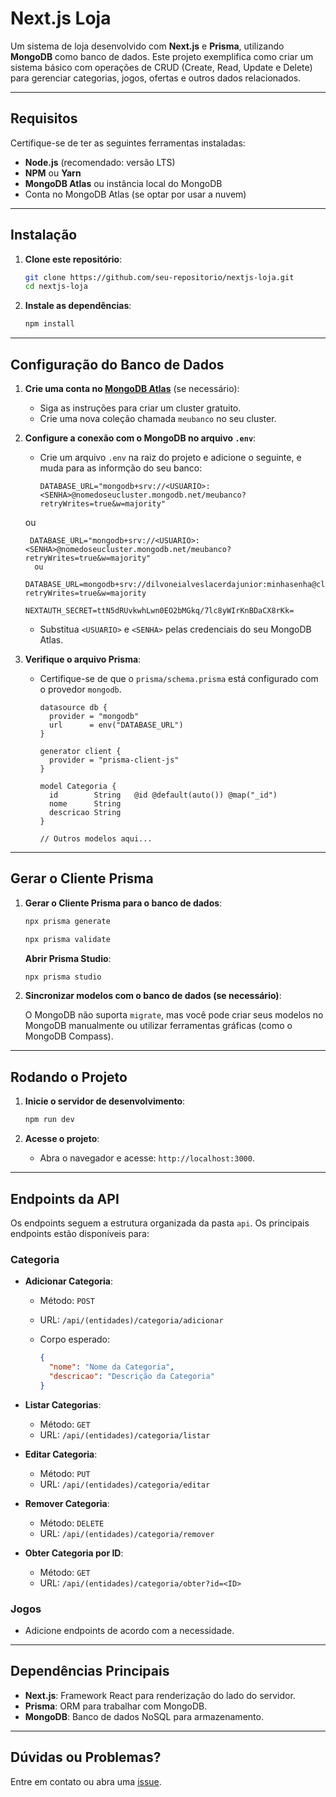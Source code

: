 


# Next.js Loja

Um sistema de loja desenvolvido com **Next.js** e **Prisma**, utilizando **MongoDB** como banco de dados. Este projeto exemplifica como criar um sistema básico com operações de CRUD (Create, Read, Update e Delete) para gerenciar categorias, jogos, ofertas e outros dados relacionados.

---

## **Requisitos**

Certifique-se de ter as seguintes ferramentas instaladas:

- **Node.js** (recomendado: versão LTS)
- **NPM** ou **Yarn**
- **MongoDB Atlas** ou instância local do MongoDB
- Conta no MongoDB Atlas (se optar por usar a nuvem)

---

## **Instalação**

1. **Clone este repositório**:

   ```bash
   git clone https://github.com/seu-repositorio/nextjs-loja.git
   cd nextjs-loja
   ```

2. **Instale as dependências**:

   ```bash
   npm install
   ```

---

## **Configuração do Banco de Dados**

1. **Crie uma conta no [MongoDB Atlas](https://www.mongodb.com/atlas/database)** (se necessário):
   - Siga as instruções para criar um cluster gratuito.
   - Crie uma nova coleção chamada `meubanco` no seu cluster.

2. **Configure a conexão com o MongoDB no arquivo `.env`**:
   - Crie um arquivo `.env` na raiz do projeto e adicione o seguinte, e muda para as informção do seu banco:

     ```env
     DATABASE_URL="mongodb+srv://<USUARIO>:<SENHA>@nomedoseucluster.mongodb.net/meubanco?retryWrites=true&w=majority"

     ```
    ou 
    ```env
     DATABASE_URL="mongodb+srv://<USUARIO>:<SENHA>@nomedoseucluster.mongodb.net/meubanco?retryWrites=true&w=majority"
      ou
     DATABASE_URL=mongodb+srv://dilvoneialveslacerdajunior:minhasenha@cluster0.5cjnw.mongodb.net/meubanco?retryWrites=true&w=majority

    NEXTAUTH_SECRET=ttN5dRUvkwhLwn0EO2bMGkq/7lc8yWIrKnBDaCX8rKk=

     ```

     - Substitua `<USUARIO>` e `<SENHA>` pelas credenciais do seu MongoDB Atlas.

3. **Verifique o arquivo Prisma**:
   - Certifique-se de que o `prisma/schema.prisma` está configurado com o provedor `mongodb`.

     ```prisma
     datasource db {
       provider = "mongodb"
       url      = env("DATABASE_URL")
     }

     generator client {
       provider = "prisma-client-js"
     }

     model Categoria {
       id        String   @id @default(auto()) @map("_id")
       nome      String
       descricao String
     }

     // Outros modelos aqui...
     ```

---

## **Gerar o Cliente Prisma**

1. **Gerar o Cliente Prisma para o banco de dados**:

   ```bash
   npx prisma generate
   ```
   ```bash
   npx prisma validate
   ```
    **Abrir Prisma Studio**:
      ```bash
   npx prisma studio
   ```

2. **Sincronizar modelos com o banco de dados (se necessário)**:

   O MongoDB não suporta `migrate`, mas você pode criar seus modelos no MongoDB manualmente ou utilizar ferramentas gráficas (como o MongoDB Compass).

---

## **Rodando o Projeto**

1. **Inicie o servidor de desenvolvimento**:

   ```bash
   npm run dev
   ```

2. **Acesse o projeto**:
   - Abra o navegador e acesse: `http://localhost:3000`.

---

## **Endpoints da API**

Os endpoints seguem a estrutura organizada da pasta `api`. Os principais endpoints estão disponíveis para:

### **Categoria**
- **Adicionar Categoria**:
  - Método: `POST`
  - URL: `/api/(entidades)/categoria/adicionar`
  - Corpo esperado:

    ```json
    {
      "nome": "Nome da Categoria",
      "descricao": "Descrição da Categoria"
    }
    ```

- **Listar Categorias**:
  - Método: `GET`
  - URL: `/api/(entidades)/categoria/listar`

- **Editar Categoria**:
  - Método: `PUT`
  - URL: `/api/(entidades)/categoria/editar`

- **Remover Categoria**:
  - Método: `DELETE`
  - URL: `/api/(entidades)/categoria/remover`

- **Obter Categoria por ID**:
  - Método: `GET`
  - URL: `/api/(entidades)/categoria/obter?id=<ID>`

### **Jogos**
- Adicione endpoints de acordo com a necessidade.

---

## **Dependências Principais**

- **Next.js**: Framework React para renderização do lado do servidor.
- **Prisma**: ORM para trabalhar com MongoDB.
- **MongoDB**: Banco de dados NoSQL para armazenamento.

---

## **Dúvidas ou Problemas?**

Entre em contato ou abra uma [issue](https://github.com/seu-repositorio/nextjs-loja/issues).
